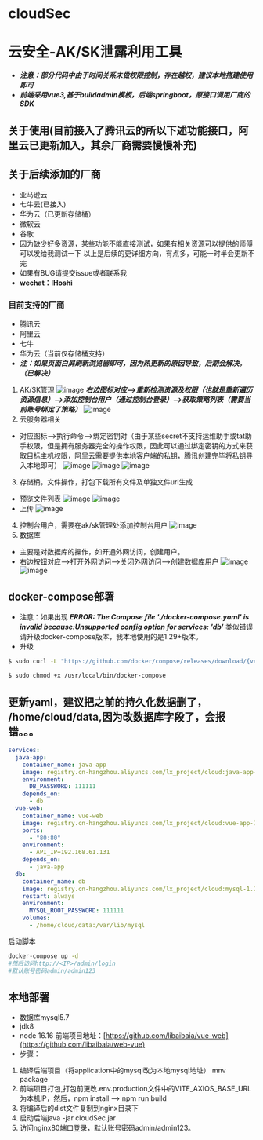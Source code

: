 # cloudSec
# 云安全-AK/SK泄露利用工具
- ***注意：部分代码中由于时间关系未做权限控制，存在越权，建议本地搭建使用即可***
- ***前端采用vue3,基于buildadmin模板，后端springboot，原接口调用厂商的SDK***
## 关于使用(目前接入了腾讯云的所以下述功能接口，阿里云已更新加入，其余厂商需要慢慢补充)
## 关于后续添加的厂商
- 亚马逊云
- 七牛云(已接入)
- 华为云（已更新存储桶）
- 微软云
- 谷歌
- 因为缺少好多资源，某些功能不能直接测试，如果有相关资源可以提供的师傅可以发给我测试一下
以上是后续的更详细方向，有点多，可能一时半会更新不完
- 如果有BUG请提交issue或者联系我
- **wechat：IHoshi**
### 目前支持的厂商
- 腾讯云
- 阿里云
- 七牛
- 华为云（当前仅存储桶支持）
- ***注：如果页面白屏刷新浏览器即可，因为热更新的原因导致，后期会解决。（已解决）***
1. AK/SK管理
![image](https://user-images.githubusercontent.com/108923559/232522170-4e0bf7ee-067c-4401-9ed1-f7f51abfe5a5.png)
***右边图标对应-->重新检测资源及权限（也就是重新遍历资源信息）-->添加控制台用户（通过控制台登录）-->获取策略列表（需要当前账号绑定了策略）***
![image](https://user-images.githubusercontent.com/108923559/232522409-0f63dac0-949f-4c62-9813-8fea0e1f4461.png)
2. 云服务器相关
- 对应图标-->执行命令-->绑定密钥对（由于某些secret不支持运维助手或tat助手权限，但是拥有服务器完全的操作权限，因此可以通过绑定密钥的方式来获取目标主机权限，阿里云需要提供本地客户端的私钥，腾讯创建完毕将私钥导入本地即可）
![image](https://user-images.githubusercontent.com/108923559/232520276-bd9e23fc-eab2-4af1-ad99-ecb5d3bb834c.png)
![image](https://user-images.githubusercontent.com/108923559/232520972-8deed19a-f5b2-4fdd-b5fd-156ea933ded7.png)
![image](https://user-images.githubusercontent.com/108923559/232521203-c0320ef8-0df3-4f3a-b9fe-c3afe8aaf5f7.png)
3. 存储桶，文件操作，打包下载所有文件及单独文件url生成
- 预览文件列表
![image](https://user-images.githubusercontent.com/108923559/232521771-cfb4230c-231f-4093-b433-e819eb7b5230.png)
![image](https://github.com/libaibaia/cloudSec/assets/108923559/ca40b9f8-b1be-4dd9-8720-abe35ce8d687)
- 上传
![image](https://github.com/libaibaia/cloudSec/assets/108923559/12981dbb-d4c3-4646-87ff-bbdc81d1e3a1)
4. 控制台用户，需要在ak/sk管理处添加控制台用户
![image](https://user-images.githubusercontent.com/108923559/232523622-87daeb12-21dc-49f6-a604-d02b41f0bc64.png)
5. 数据库
- 主要是对数据库的操作，如开通外网访问，创建用户。
- 右边按钮对应-->打开外网访问-->关闭外网访问-->创建数据库用户
![image](https://user-images.githubusercontent.com/108923559/232523914-4d6da393-e83c-46f2-8acf-48bc3cc2f4c6.png)
![image](https://user-images.githubusercontent.com/108923559/232524570-d9e42b57-edea-4031-b0a1-eadf1184daf2.png)

## docker-compose部署
- 注意：如果出现 ***ERROR: The Compose file './docker-compose.yaml' is invalid because:Unsupported config option for services: 'db'*** 类似错误请升级docker-compose版本，我本地使用的是1.29+版本。
- 升级
```bash
$ sudo curl -L "https://github.com/docker/compose/releases/download/{version}/docker-compose-$(uname -s)-$(uname -m)" -o /usr/local/bin/docker-compose

$ sudo chmod +x /usr/local/bin/docker-compose

```
## 更新yaml，建议把之前的持久化数据删了， /home/cloud/data,因为改数据库字段了，会报错。。。
```yaml
services:
  java-app:
    container_name: java-app
    image: registry.cn-hangzhou.aliyuncs.com/lx_project/cloud:java-app-1.2
    environment:
      DB_PASSWORD: 111111
    depends_on:
      - db
  vue-web:
    container_name: vue-web
    image: registry.cn-hangzhou.aliyuncs.com/lx_project/cloud:vue-app-1.2
    ports:
      - "80:80"
    environment:
      - API_IP=192.168.61.131
    depends_on:
      - java-app
  db:
    container_name: db
    image: registry.cn-hangzhou.aliyuncs.com/lx_project/cloud:mysql-1.2
    restart: always
    environment:
      MYSQL_ROOT_PASSWORD: 111111
    volumes:
      - /home/cloud/data:/var/lib/mysql

```

启动脚本
```bash
docker-compose up -d
#然后访问http://<IP>/admin/login
#默认账号密码admin/admin123
```

## 本地部署
- 数据库mysql5.7
- jdk8
- node 16.16
前端项目地址：[https://github.com/libaibaia/vue-web](https://github.com/libaibaia/web-vue)
- 步骤：
1. 编译后端项目（将application中的mysql改为本地mysql地址） mnv package
2. 前端项目打包,打包前更改.env.production文件中的VITE_AXIOS_BASE_URL为本机IP，然后，npm install --> npm run build
3. 将编译后的dist文件复制到nginx目录下
4. 启动后端java -jar cloudSec.jar
5. 访问nginx80端口登录，默认账号密码admin/admin123。
